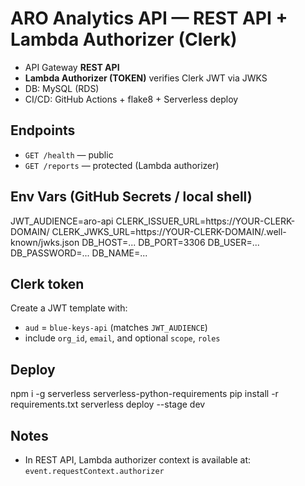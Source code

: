 # ARO Analytics API — REST API + Lambda Authorizer (Clerk)

- API Gateway **REST API**
- **Lambda Authorizer (TOKEN)** verifies Clerk JWT via JWKS
- DB: MySQL (RDS)
- CI/CD: GitHub Actions + flake8 + Serverless deploy

## Endpoints
- `GET /health` — public
- `GET /reports` — protected (Lambda authorizer)

## Env Vars (GitHub Secrets / local shell)
JWT_AUDIENCE=aro-api
CLERK_ISSUER_URL=https://YOUR-CLERK-DOMAIN/
CLERK_JWKS_URL=https://YOUR-CLERK-DOMAIN/.well-known/jwks.json
DB_HOST=...
DB_PORT=3306
DB_USER=...
DB_PASSWORD=...
DB_NAME=...

## Clerk token
Create a JWT template with:
- `aud` = `blue-keys-api` (matches `JWT_AUDIENCE`)
- include `org_id`, `email`, and optional `scope`, `roles`

## Deploy
npm i -g serverless serverless-python-requirements
pip install -r requirements.txt
serverless deploy --stage dev

## Notes
- In REST API, Lambda authorizer context is available at: `event.requestContext.authorizer`